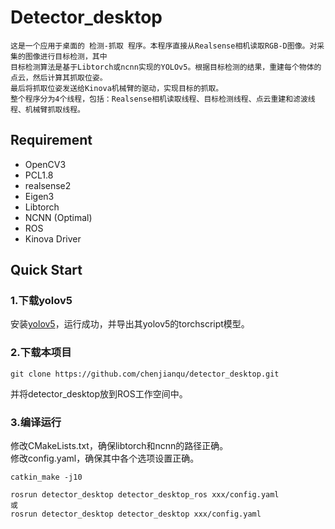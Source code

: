 # Detector_desktop
    这是一个应用于桌面的 检测-抓取 程序。本程序直接从Realsense相机读取RGB-D图像。对采集的图像进行目标检测，其中
    目标检测算法是基于Libtorch或ncnn实现的YOLOv5。根据目标检测的结果，重建每个物体的点云，然后计算其抓取位姿。
    最后将抓取位姿发送给Kinova机械臂的驱动，实现目标的抓取。  
    整个程序分为4个线程，包括：Realsense相机读取线程、目标检测线程、点云重建和滤波线程、机械臂抓取线程。


## Requirement
* OpenCV3
* PCL1.8
* realsense2
* Eigen3
* Libtorch
* NCNN (Optimal)
* ROS
* Kinova Driver

## Quick Start
### 1.下载yolov5
安装[yolov5](https://github.com/ultralytics/yolov5)，运行成功，并导出其yolov5的torchscript模型。

### 2.下载本项目
```shell
git clone https://github.com/chenjianqu/detector_desktop.git
```
并将detector_desktop放到ROS工作空间中。
### 3.编译运行
修改CMakeLists.txt，确保libtorch和ncnn的路径正确。  
修改config.yaml，确保其中各个选项设置正确。
```shell
catkin_make -j10

rosrun detector_desktop detector_desktop_ros xxx/config.yaml
或
rosrun detector_desktop detector_desktop xxx/config.yaml

```



